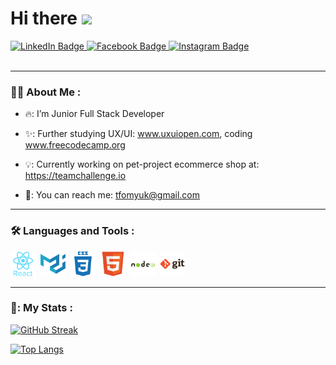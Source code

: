 <h1>
  Hi there
  <img src="https://media.giphy.com/media/hvRJCLFzcasrR4ia7z/giphy.gif" width="30px"/>
</h1>

<div id="badges">
  <a href="https://www.linkedin.com/in/tania-fomiuk-b1747218b">
  <img src="https://img.shields.io/badge/LinkedIn-black?style=for-the-badge&logo=linkedin&logoColor=white" alt="LinkedIn Badge"/>
  </a>
  <a href="https://www.facebook.com/fomyuk.t">
  <img src="https://img.shields.io/badge/Facebook-white?style=for-the-badge&logo=facebook&logoColor=black" alt="Facebook Badge"/>
  </a>
  <a href="https://www.instagram.com/tfomyuk/">
  <img src="https://img.shields.io/badge/Instagram-black?style=for-the-badge&logo=instagram&logoColor=white" alt="Instagram Badge"/>
  </a>
</div>
<div>
  <img src="https://komarev.com/ghpvc/?username=tfomyuk&style=flat-square&color=gray" alt=""/>
</div>

---
### :woman_technologist: About Me :
- 🔥: I’m Junior Full Stack Developer 

- ✨: Further studying UX/UI: www.uxuiopen.com, coding www.freecodecamp.org
  
- 💡: Currently working on pet-project ecommerce shop at: https://teamchallenge.io

- 📲: You can reach me: tfomyuk@gmail.com

---

### :hammer_and_wrench: Languages and Tools :
<div>
  <img src="https://github.com/devicons/devicon/blob/master/icons/react/react-original-wordmark.svg" title="React" alt="React" width="40" height="40"/>&nbsp;
  <img src="https://github.com/devicons/devicon/blob/master/icons/materialui/materialui-original.svg" title="Material UI" alt="Material UI" width="40" height="40"/>&nbsp;
  <img src="https://github.com/devicons/devicon/blob/master/icons/css3/css3-plain-wordmark.svg"  title="CSS3" alt="CSS" width="40" height="40"/>&nbsp;
  <img src="https://github.com/devicons/devicon/blob/master/icons/html5/html5-original.svg" title="HTML5" alt="HTML" width="40" height="40"/>&nbsp;
  <img src="https://github.com/devicons/devicon/blob/master/icons/nodejs/nodejs-original-wordmark.svg" title="NodeJS" alt="NodeJS" width="40" height="40"/>&nbsp;
  <img src="https://github.com/devicons/devicon/blob/master/icons/git/git-original-wordmark.svg" title="Git" **alt="Git" width="40" height="40"/>
</div>
    
  ---

### 🚀: My Stats :
[![GitHub Streak](http://github-readme-streak-stats.herokuapp.com?user=tfomyuk&theme=highcontrast&background=000000)](https://git.io/streak-stats)

[![Top Langs](https://github-readme-stats.vercel.app/api/top-langs/?username=tfomyuk&layout=donut&theme=vision-friendly-dark)](https://github.com/tfomyuk/github-readme-stats)

